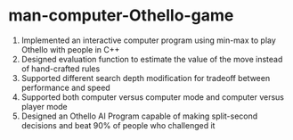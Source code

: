 # man-computer-Othello-game
1) Implemented an interactive computer program using min-max to play Othello with people in C++
2) Designed evaluation function to estimate the value of the move instead of hand-crafted rules
3) Supported different search depth modification for tradeoff between performance and speed
4) Supported both computer versus computer mode and computer versus player mode
5) Designed an Othello AI Program capable of making split-second decisions and beat 90% of people who challenged it
